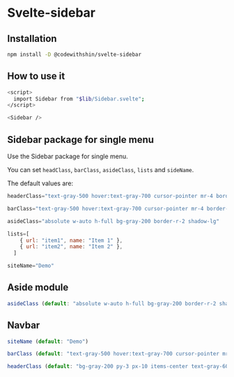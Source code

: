 # Svelte-sidebar


## Installation

```bash
npm install -D @codewithshin/svelte-sidebar
```

## How to use it


```bash
<script>
  import Sidebar from "$lib/Sidebar.svelte";
</script>

<Sidebar />
```

## Sidebar package for single menu

Use the Sidebar package for single menu.



You can set `headClass`, `barClass`, `asideClass`, `lists` and `sideName`.

The default values are:

```js
headerClass="text-gray-500 hover:text-gray-700 cursor-pointer mr-4 border-none focus:outline-none"

barClass="text-gray-500 hover:text-gray-700 cursor-pointer mr-4 border-none focus:outline-none"

asideClass="absolute w-auto h-full bg-gray-200 border-r-2 shadow-lg"

lists=[
    { url: "item1", name: "Item 1" },
    { url: "item2", name: "Item 2" },
  ]

siteName="Demo"
```


## Aside module


```js
asideClass (default: "absolute w-auto h-full bg-gray-200 border-r-2 shadow-lg")
```

## Navbar

```js
siteName (default: "Demo")

barClass (default: "text-gray-500 hover:text-gray-700 cursor-pointer mr-4 border-none focus:outline-none")

headerClass (default: "bg-gray-200 py-3 px-10 items-center text-gray-600 border-b-2")
```

```js

```
